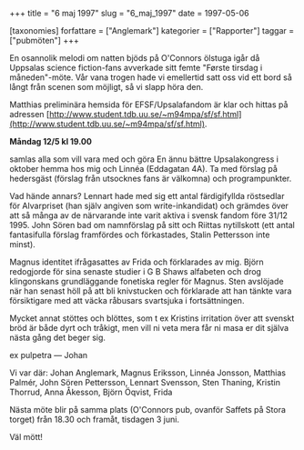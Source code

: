 +++
title = "6 maj 1997"
slug = "6_maj_1997"
date = 1997-05-06

[taxonomies]
forfattare = ["Anglemark"]
kategorier = ["Rapporter"]
taggar = ["pubmöten"]
+++

En osannolik melodi om natten bjöds på O'Connors ölstuga igår då Uppsalas science fiction-fans avverkade sitt femte "Første tirsdag i måneden"-möte. Vår vana trogen hade vi emellertid satt oss vid ett bord så långt från scenen som möjligt, så vi slapp höra den.

<!-- more -->

Matthias preliminära hemsida för EFSF/Upsalafandom är klar och hittas på adressen [http://www.student.tdb.uu.se/~m94mpa/sf/sf.html](http://www.student.tdb.uu.se/~m94mpa/sf/sf.html).

<strong>Måndag 12/5 kl 19.00</strong>

samlas alla som vill vara med och göra En ännu bättre Upsalakongress i oktober hemma hos mig och Linnéa (Eddagatan 4A). Ta med förslag på hedersgäst (förslag från utsocknes fans är välkomna) och programpunkter.

Vad hände annars? Lennart hade med sig ett antal färdigifyllda röstsedlar för Alvarpriset (han själv angiven som write-inkandidat) och grämdes över att så många av de närvarande inte varit aktiva i svensk fandom före 31/12 1995. John Sören bad om namnförslag på sitt och Riittas nytillskott (ett antal fantasifulla förslag framfördes och förkastades, Stalin Pettersson inte minst).

Magnus identitet ifrågasattes av Frida och förklarades av mig. Björn redogjorde för sina senaste studier i G B Shaws alfabeten och drog klingonskans grundläggande fonetiska regler för Magnus. Sten avslöjade när han senast höll på att bli knivstucken och förklarade att han tänkte vara försiktigare med att väcka råbusars svartsjuka i fortsättningen.

Mycket annat stöttes och blöttes, som t ex Kristins irritation över att svenskt bröd är både dyrt och tråkigt, men vill ni veta mera får ni masa er dit själva nästa gång det beger sig.

ex pulpetra
— Johan

Vi var där: Johan Anglemark, Magnus Eriksson, Linnéa Jonsson, Matthias Palmér, John Sören Pettersson, Lennart Svensson, Sten Thaning, Kristin Thorrud, Anna Åkesson, Björn Öqvist, Frida

Nästa möte blir på samma plats (O'Connors pub, ovanför Saffets på Stora torget) från 18.30 och framåt, tisdagen 3 juni.

Väl mött!
